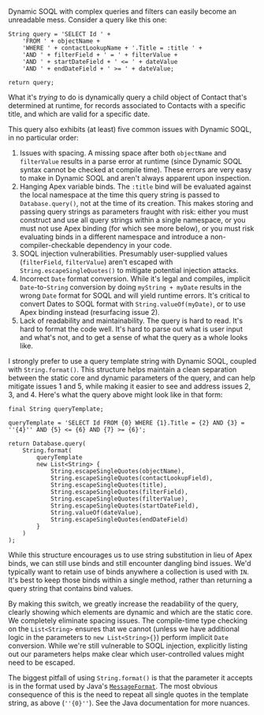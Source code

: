 Dynamic SOQL with complex queries and filters can easily become an unreadable mess. Consider a query like this one: 

    String query = 'SELECT Id ' +
        'FROM ' + objectName +
        'WHERE ' + contactLookupName + '.Title = :title ' +
        'AND ' + filterField + ' = ' + filterValue + 
        'AND ' + startDateField + ' <= ' + dateValue
        'AND ' + endDateField + ' >= ' + dateValue;

    return query;

What it's *trying* to do is dynamically query a child object of Contact that's determined at runtime, for records associated to Contacts with a specific title, and which are valid for a specific date. 

This query also exhibits (at least) five common issues with Dynamic SOQL, in no particular order:

 1. Issues with spacing. A missing space after both `objectName` and `filterValue` results in a parse error at runtime (since Dynamic SOQL syntax cannot be checked at compile time). These errors are very easy to make in Dynamic SOQL and aren't always apparent upon inspection.
 2. Hanging Apex variable binds. The `:title` bind will be evaluated against the local namespace at the time this query string is passed to `Database.query()`, not at the time of its creation. This makes storing and passing query strings as parameters fraught with risk: either you must construct and use all query strings within a single namespace, or you must not use Apex binding (for which see more below), or you must risk evaluating binds in a different namespace and introduce a non-compiler-checkable dependency in your code.
 3. SOQL injection vulnerabilities. Presumably user-supplied values (`filterField`, `filterValue`) aren't escaped with `String.escapeSingleQuotes()` to mitigate potential injection attacks.
 4. Incorrect `Date` format conversion. While it's legal and compiles, implicit `Date`-to-`String` conversion by doing `myString + myDate` results in the wrong `Date` format for SOQL and will yield runtime errors. It's critical to convert Dates to SOQL format with `String.valueOf(myDate)`, or to use Apex binding instead (resurfacing issue 2).
 5. Lack of readability and maintainability. The query is hard to read. It's hard to format the code well. It's hard to parse out what is user input and what's not, and to get a sense of what the query as a whole looks like.

I strongly prefer to use a query template string with Dynamic SOQL, coupled with `String.format()`. This structure helps maintain a clean separation between the static core and dynamic parameters of the query, and can help mitigate issues 1 and 5, while making it easier to see and address issues 2, 3, and 4. Here's what the query above might look like in that form:

    final String queryTemplate;
    
    queryTemplate = 'SELECT Id FROM {0} WHERE {1}.Title = {2} AND {3} = ''{4}'' AND {5} <= {6} AND {7} >= {6}';

    return Database.query(
        String.format(
            queryTemplate
            new List<String> {
                String.escapeSingleQuotes(objectName),
                String.escapeSingleQuotes(contactLookupField),
                String.escapeSingleQuotes(title),
                String.escapeSingleQuotes(filterField),
                String.escapeSingleQuotes(filterValue),
                String.escapeSingleQuotes(startDateField),
                String.valueOf(dateValue),
                String.escapeSingleQuotes(endDateField)
            }
        )
    );

While this structure encourages us to use string substitution in lieu of Apex binds, we can still use binds and still encounter dangling bind issues. We'd typically want to retain use of binds anywhere a collection is used with `IN`. It's best to keep those binds within a single method, rather than returning a query string that contains bind values.

By making this switch, we greatly increase the readability of the query, clearly showing which elements are dynamic and which are the static core. We completely eliminate spacing issues. The compile-time type checking on the `List<String>` ensures that we cannot (unless we have additional logic in the parameters to `new List<String>{}`) perform implicit `Date` conversion. While we're still vulnerable to SOQL injection, explicitly listing out our parameters helps make clear which user-controlled values might need to be escaped.

The biggest pitfall of using `String.format()` is that the parameter it accepts is in the format used by Java's [`MessageFormat`](https://docs.oracle.com/javase/7/docs/api/java/text/MessageFormat.html). The most obvious consequence of this is the need to repeat all single quotes in the template string, as above (`''{0}''`). See the Java documentation for more nuances.